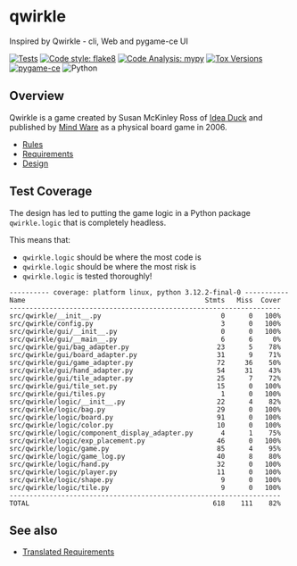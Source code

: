 # qwirkle
Inspired by Qwirkle - cli, Web and pygame-ce UI

[![Tests](https://github.com/klmcwhirter/qwirkle/actions/workflows/tests.yml/badge.svg)](https://github.com/klmcwhirter/qwirkle/actions/)
[![Code style: flake8](https://img.shields.io/badge/code%20style-flake8-green.svg)](https://github.com/pycqa/flake8)
[![Code Analysis: mypy](https://img.shields.io/badge/code%20analysis-mypy-blue.svg)](https://github.com/python/mypy)
[![Tox Versions](https://img.shields.io/badge/tox-v4-yellowgreen)](https://github.com/tox-dev/tox)
[![pygame-ce](https://img.shields.io/badge/pygame%2Dce-aaeebb)](https://github.com/pygame-community/pygame-ce)
![Python](https://img.shields.io/python/required-version-toml?tomlFilePath=https%3A%2F%2Fraw.githubusercontent.com%2Fklmcwhirter%2Fqwirkle%2Fmaster%2Fpyproject.toml&logo=Python)

## Overview
Qwirkle is a game created by Susan McKinley Ross of [Idea Duck](http://ideaduck.com/) and published by [Mind Ware](https://www.mindware.orientaltrading.com/h3-about-us.fltr) as a physical board game in 2006.

- [Rules](./docs/rules.md)
- [Requirements](./docs/test-requirements.md)
- [Design](./docs/design.md)


## Test Coverage
The design has led to putting the game logic in a Python package `qwirkle.logic` that is completely headless.

This means that:
* `qwirkle.logic` should be where the most code is
* `qwirkle.logic` should be where the most risk is
* `qwirkle.logic` is tested thoroughly!

```
---------- coverage: platform linux, python 3.12.2-final-0 -----------
Name                                             Stmts   Miss  Cover
--------------------------------------------------------------------
src/qwirkle/__init__.py                              0      0   100%
src/qwirkle/config.py                                3      0   100%
src/qwirkle/gui/__init__.py                          0      0   100%
src/qwirkle/gui/__main__.py                          6      6     0%
src/qwirkle/gui/bag_adapter.py                      23      5    78%
src/qwirkle/gui/board_adapter.py                    31      9    71%
src/qwirkle/gui/game_adapter.py                     72     36    50%
src/qwirkle/gui/hand_adapter.py                     54     31    43%
src/qwirkle/gui/tile_adapter.py                     25      7    72%
src/qwirkle/gui/tile_set.py                         15      0   100%
src/qwirkle/gui/tiles.py                             1      0   100%
src/qwirkle/logic/__init__.py                       22      4    82%
src/qwirkle/logic/bag.py                            29      0   100%
src/qwirkle/logic/board.py                          91      0   100%
src/qwirkle/logic/color.py                          10      0   100%
src/qwirkle/logic/component_display_adapter.py       4      1    75%
src/qwirkle/logic/exp_placement.py                  46      0   100%
src/qwirkle/logic/game.py                           85      4    95%
src/qwirkle/logic/game_log.py                       40      8    80%
src/qwirkle/logic/hand.py                           32      0   100%
src/qwirkle/logic/player.py                         11      0   100%
src/qwirkle/logic/shape.py                           9      0   100%
src/qwirkle/logic/tile.py                            9      0   100%
--------------------------------------------------------------------
TOTAL                                              618    111    82%

```

## See also

- [Translated Requirements](./docs/requirements.md)
